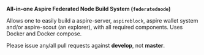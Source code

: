 **All-in-one Aspire Federated Node Build System (`federatednode`)**

Allows one to easily build a aspire-server, `aspireblock`, aspire wallet system and/or aspire-scout (an explorer), with all required components. Uses Docker and Docker compose.

Please issue any/all pull requests against **develop**, not **master**.
